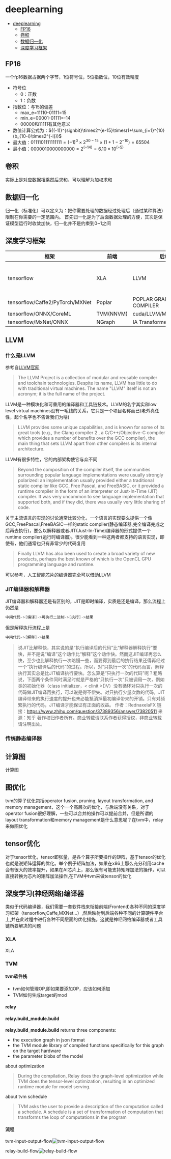 # deeplearning

- [deeplearning](#deeplearning)
  - [FP16](#fp16)
  - [卷积](#卷积)
  - [数据归一化](#数据归一化)
  - [深度学习框架](#深度学习框架)

## FP16

一个fp16数据占据两个字节，1位符号位，5位指数位，10位有效精度

- 符号位
  - 0：正数
  - 1：负数
- 指数位：与15的偏差
  - max_e=11110-01111=15
  - min_e=00001-01111=-14
  - 00000和11111有其他意义
- 数值计算公式为：${(-1)}^{signbit}\times2^{e-15}\times(1+\sum_{i=1}^{10}(b_{10-i}\times2^{-i}))$
- 最大值：$0 11110 1111111111={(-1)}^0\times2^{30-15}\times(1+1-2^{-10})=65504$
- 最小值：$0 00001 0000000000=2^{(-14)}=6.10 \times10^{(-5)}$

## 卷积

实际上是对应数据相乘然后求和，可以理解为加权求和

## 数据归一化

归一化（标准化）可以定义为：把你需要处理的数据经过处理后（通过某种算法）限制在你需要的一定范围内。
首先归一化是为了后面数据处理的方便，其次是保证模型运行时收敛加快，归一化并不是约束到0~1之间

## 深度学习框架

框架 | 前端 | 后端 | 硬件
---|---|---|---
tensorflow | XLA | LLVM | GPU / ARM / X86
tensorflow/Caffe2/PyTorch/MXNet | Poplar | POPLAR GRAPH COMPILER | IPU
tensorflow/ONNX/CoreML | TVM(NNVM) | cuda/LLVM/Metal/OpenCL |
tensorflow/MxNet/ONNX | NGraph | IA Transformer/NNP |

## LLVM

### 什么是LLVM

参考自[LLVM官网](https://llvm.org/)

> The LLVM Project is a collection of modular and reusable compiler and toolchain technologies. Despite its name, LLVM has little to do with traditional virtual machines. The name "LLVM" itself is not an acronym; it is the full name of the project.

LLVM是一种模块化和可重用的编译器和工具链技术。LLVM的名字其实和low level virtual machines没有一毛钱的关系，它只是一个项目名称而已(老外真任性，起个名字也不告诉我们为啥)

> LLVM provides some unique capabilities, and is known for some of its great tools (e.g., the Clang compiler 2 , a C/C++/Objective-C compiler which provides a number of benefits over the GCC compiler), the main thing that sets LLVM apart from other compilers is its internal architecture.

LLVM有很多特性，它的内部架构使它与众不同

> Beyond the composition of the compiler itself, the communities surrounding popular language implementations were usually strongly polarized: an implementation usually provided either a traditional static compiler like GCC, Free Pascal, and FreeBASIC, or it provided a runtime compiler in the form of an interpreter or Just-In-Time (JIT) compiler. It was very uncommon to see language implementation that supported both, and if they did, there was usually very little sharing of code.

关于主流语言的实现的讨论通常比较分化，一个语言的实现要么提供一个像GCC,FreePascal,FreeBASIC一样的static compiler(静态编译器,完全编译完成之后再去执行)，要么以解释器或者JIT(Just-In-Time)编译器的形式提供一个runtime compiler(运行时编译器)。很少能看到一种这两者都支持的语言实现，即使有，他们通常也只有非常少的代码复用

> Finally LLVM has also been used to create a
broad variety of new products, perhaps the best known of which is the OpenCL GPU programming language and
runtime.

可以参考，人工智能芯片的编译器完全可以借助LLVM

### JIT编译器和解释器

JIT编译器和解释器还是有区别的，JIT是即时编译，实质是还是编译，那么流程上仍然是

```c
中间代码->[编译]->可执行二进制->[执行]->结果
```

但是解释执行流程上是

```c
中间代码->[解释]->结果
```

> 说JIT比解释快，其实说的是“执行编译后的代码”比“解释器解释执行”要快，并不是说“编译”这个动作比“解释”这个动作快。然而这JIT编译再怎么快，至少也比解释执行一次略慢一些，而要得到最后的执行结果还得再经过一个“执行编译后的代码”的过程。所以，对“只执行一次”的代码而言，解释执行其实总是比JIT编译执行要快。怎么算是“只执行一次的代码”呢？粗略说，下面两个条件同时满足时就是严格的“只执行一次”只被调用一次，例如类的初始化器（class initializer，< clinit >()V）没有循环对只执行一次的代码做JIT编译再执行，可以说是得不偿失。对只执行少量次数的代码，JIT编译带来的执行速度的提升也未必能抵消掉最初编译带来的开销。只有对频繁执行的代码，JIT编译才能保证有正面的收益。
作者：RednaxelaFX
链接：https://www.zhihu.com/question/37389356/answer/73820511
来源：知乎
著作权归作者所有。商业转载请联系作者获得授权，非商业转载请注明出处。

### 传统静态编译器

## 计算图

计算图

## 图优化

tvm的算子优化包括operator fusion, pruning, layout transformation, and memory management，这个一个高层次的优化，与后端没有关系，对于operator fusion很好理解，一些可以合并的操作可以提前合并，但是所谓的layout transformation和memory management是什么意思呢？在tvm中，relay来做图优化

## tensor优化

对于tensor优化，tensor即张量，是各个算子所要操作的矩阵，基于tensor的优化也就是说矩阵运算的优化。举个例子矩阵加法，如果在x86上那么充分利用cache会有很大的效率提升，如果在AI芯片上，那么很有可能支持矩阵加法的操作，可以直接转换为芯片的矩阵加法操作,在TVM中tvm来做tensor的优化

## 深度学习(神经网络)编译器

类似于代码编译器，我们需要一套软件栈来衔接前端(Frontend)各种不同的深度学习框架（tensorflow,Caffe,MXNet...）,然后映射到后端各种不同的计算硬件平台上,并在此过程中进行各种不同层面的优化措施。这就是神经网络编译器或者工具链所要解决的问题

### XLA

XLA

### TVM

#### tvm软件栈

- tvm如何管理OP,即如果要添加OP，应该如何添加
- TVM如何生成target的mod

#### relay

#### relay.build_module.build

**relay.build_module.build** returns three components:

- the execution graph in json format
- the TVM module library of compiled functions specifically for this graph on the target hardware
- the parameter blobs of the model

about optimization
> During the compilation, Relay does the graph-level optimization while TVM does the tensor-level optimization, resulting in an optimized runtime module for model serving.

about tvm schedule
> TVM asks the user to provide a description of the computation called a schedule. A schedule is a set of transformation of computation that transforms the loop of computations in the program

#### 流程

tvm-input-output-flow![tvm-input-output-flow](./out/pictures/tvm-input-output-flow/tvm-input-output-flow.png)

relay-build-flow![relay-build-flow](./out/pictures/relay-build-flow/relay-build-flow.png)
